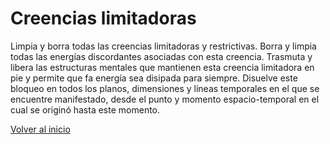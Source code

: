 # Creencias limitadoras

Limpia y borra todas las creencias limitadoras y restrictivas. Borra y limpia todas las energías discordantes asociadas con esta creencia. Trasmuta y libera las estructuras mentales que mantienen esta creencia limitadora en pie y permite que fa energía sea disipada para siempre. Disuelve este bloqueo en todos los planos, dimensiones y líneas temporales en el que se encuentre manifestado, desde el punto y momento espacio-temporal en el cual se originó hasta este momento.

[Volver al inicio](../index.md)
